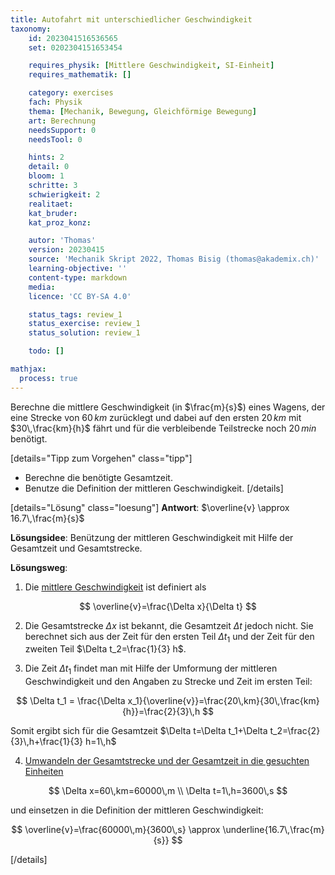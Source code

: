 ```yaml
---
title: Autofahrt mit unterschiedlicher Geschwindigkeit
taxonomy:
	id: 2023041516536565
	set: 0202304151653454

	requires_physik: [Mittlere Geschwindigkeit, SI-Einheit]
	requires_mathematik: []

	category: exercises
	fach: Physik
	thema: [Mechanik, Bewegung, Gleichförmige Bewegung]
	art: Berechnung
	needsSupport: 0
	needsTool: 0

	hints: 2
	detail: 0
	bloom: 1
	schritte: 3
	schwierigkeit: 2
	realitaet: 
	kat_bruder:
	kat_proz_konz: 

	autor: 'Thomas'
	version: 20230415
	source: 'Mechanik Skript 2022, Thomas Bisig (thomas@akademix.ch)'
	learning-objective: ''
	content-type: markdown
	media:
	licence: 'CC BY-SA 4.0'

	status_tags: review_1
	status_exercise: review_1
	status_solution: review_1

	todo: []

mathjax:
  process: true
---
```

Berechne die mittlere Geschwindigkeit (in $\frac{m}{s}$) eines Wagens, der eine Strecke von $60\,km$ zurücklegt und dabei auf den ersten $20\,km$ mit $30\,\frac{km}{h}$ fährt und für die verbleibende Teilstrecke noch $20\,min$ benötigt.  

[details="Tipp zum Vorgehen" class="tipp"]
- Berechne die benötigte Gesamtzeit.
- Benutze die Definition der mittleren Geschwindigkeit.
[/details]

[details="Lösung" class="loesung"]
**Antwort**: $\overline{v} \approx 16.7\,\frac{m}{s}$

**Lösungsidee**: Benützung der mittleren Geschwindigkeit mit Hilfe der Gesamtzeit und Gesamtstrecke.

**Lösungsweg**:

1. Die [mittlere Geschwindigkeit](../../../../../konzepte/konzept-1) ist definiert als

$$
\overline{v}=\frac{\Delta x}{\Delta t}
$$

2. Die Gesamtstrecke $\Delta x$ ist bekannt, die Gesamtzeit $\Delta t$ jedoch nicht. Sie berechnet sich aus der Zeit für den ersten Teil $\Delta t_1$ und der Zeit für den zweiten Teil $\Delta t_2=\frac{1}{3} h$.

3. Die Zeit $\Delta t_1$ findet man mit Hilfe der Umformung der mittleren Geschwindigkeit und den Angaben zu Strecke und Zeit im ersten Teil:

$$
\Delta t_1 = \frac{\Delta x_1}{\overline{v}}=\frac{20\,km}{30\,\frac{km}{h}}=\frac{2}{3}\,h
$$

Somit ergibt sich für die Gesamtzeit $\Delta t=\Delta t_1+\Delta t_2=\frac{2}{3}\,h+\frac{1}{3} h=1\,h$

4. [Umwandeln der Gesamtstrecke und der Gesamtzeit in die gesuchten Einheiten](../../../../../konzepte/konzept-1)

$$
\Delta x=60\,km=60000\,m \\
\Delta t=1\,h=3600\,s
$$

und einsetzen in die Definition der mittleren Geschwindigkeit:

$$
\overline{v}=\frac{60000\,m}{3600\,s} \approx \underline{16.7\,\frac{m}{s}}
$$

[/details]